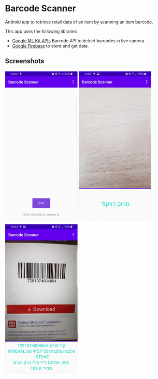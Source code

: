 Barcode Scanner
=================

Android app to retrieve retail data of an item by scanning an item barcode.

This app uses the following libraries 
* [Google ML Kit APIs](https://developers.google.com/ml-kit)  Barcode API to detect barcodes in live camera.
* [Google Firebase](https://firebase.google.com/docs) to store and get data.


Screenshots
-----------

![Home](screenshots/home.png "Home")
![Scan Barcode](screenshots/scan_barcode.png "Scan Barcode")
![Item Info](screenshots/item_info.png "Item Info")
